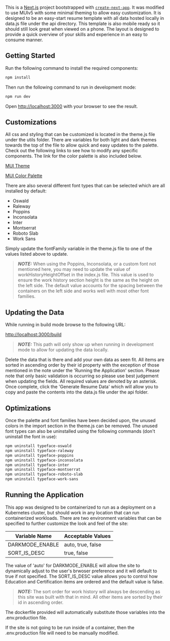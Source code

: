 This is a [Next.js](https://nextjs.org/) project bootstrapped with [`create-next-app`](https://github.com/vercel/next.js/tree/canary/packages/create-next-app). It was modified to use MUIv5 with some minimal theming to allow easy customization. It is designed to be an easy-start resume template with all data hosted locally in data.js file under the api directory. This template is also mobile ready so it should still look great when viewed on a phone. The layout is designed to provide a quick overview of your skills and experience in an easy to consume manner.

## Getting Started

Run the following command to install the required components:

```bash
npm install
```

Then run the following command to run in development mode:

```bash
npm run dev
```

Open [http://localhost:3000](http://localhost:3000) with your browser to see the result.

## Customizations

All css and styling that can be customized is located in the theme.js file under the utils folder. There are variables for both light and dark themes towards the top of the file to allow quick and easy updates to the palette. Check out the following links to see how to modify any specific components. The link for the color palette is also included below.

[MUI Theme](https://mui.com/material-ui/customization/theming/)

[MUI Color Palette](https://mui.com/material-ui/customization/color/)

There are also several different font types that can be selected which are all installed by default:

- Oswald
- Raleway
- Poppins
- Inconsolata
- Inter
- Montserrat
- Roboto Slab
- Work Sans

Simply update the fontFamily variable in the theme.js file to one of the values listed above to update.

> **_NOTE:_** When using the Poppins, Inconsolata, or a custom font not mentioned here, you may need to update the value of workHistoryHeightOffset in the index.js file. This value is used to ensure the work history section height is the same as the height on the left side. The default value accounts for the spacing between the containers on the left side and works well with most other font families.

## Updating the Data

While running in build mode browse to the following URL:

[http://localhost:3000/build](http://localhost:3000/build)

> **_NOTE:_** This path will only show up when running in development mode to allow for updating the data locally.

Delete the data that is there and add your own data as seen fit. All items are sorted in ascending order by their id property with the exception of those mentioned in the note under the 'Running the Application' section. Please note that only basic validation is occurring so please use best judgement when updating the fields. All required values are denoted by an asterisk. Once complete, click the 'Generate Resume Data' which will allow you to copy and paste the contents into the data.js file under the api folder.

## Optimizations

Once the palette and font families have been decided upon, the unused colors in the import section in the theme.js can be removed. The unused font types can also be uninstalled using the following commands (don't uninstall the font in use):

```bash
npm uninstall typeface-oswald
npm uninstall typeface-raleway
npm uninstall typeface-poppins
npm uninstall typeface-inconsolata
npm uninstall typeface-inter
npm uninstall typeface-montserrat
npm uninstall typeface-roboto-slab
npm uninstall typeface-work-sans
```

## Running the Application

This app was designed to be containerized to run as a deployment on a Kubernetes cluster, but should work in any location that can run containerized workloads. There are two environment variables that can be specified to further customize the look and feel of the site:

| Variable Name   | Acceptable Values |
| --------------- | ----------------- |
| DARKMODE_ENABLE | auto, true, false |
| SORT_IS_DESC    | true, false       |

The value of 'auto' for DARKMODE_ENABLE will allow the site to dynamically adjust to the user's brwoser preference and it will default to true if not specified. The SORT_IS_DESC value allows you to control how Education and Certification items are ordered and the default value is false.

> **_NOTE:_** The sort order for work history will always be descending as this site was built with that in mind. All other items are sorted by their id in ascending order.

The dockerfile provided will automatically substitute those variables into the .env.production file.

If the site is not going to be run inside of a container, then the .env.production file will need to be manually modified.

